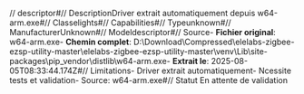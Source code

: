 // descriptor#// DescriptionDriver extrait automatiquement depuis w64-arm.exe#// Classelights#// Capabilities#// Typeunknown#// ManufacturerUnknown#// Modeldescriptor#// Source- **Fichier original**: w64-arm.exe- **Chemin complet**: D:\Download\Compressed\elelabs-zigbee-ezsp-utility-master\elelabs-zigbee-ezsp-utility-master\venv\Lib\site-packages\pip\_vendor\distlib\w64-arm.exe- **Extrait le**: 2025-08-05T08:33:44.174Z#// Limitations- Driver extrait automatiquement- Ncessite tests et validation- Source: w64-arm.exe#// Statut En attente de validation